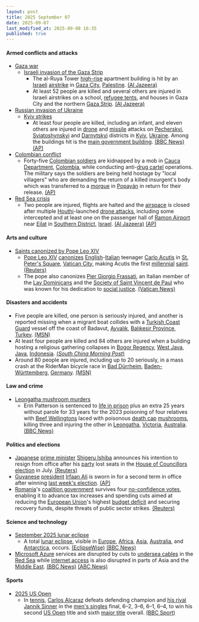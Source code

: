 ```yaml
---
layout: post
title: 2025 September 07
date: 2025-09-07
last_modified_at: 2025-09-08 16:35
published: true
---
```



#### Armed conflicts and attacks

* [Gaza war](https://en.wikipedia.org/wiki/Gaza_war "Gaza war")
  * [Israeli invasion of the Gaza Strip](https://en.wikipedia.org/wiki/Israeli_invasion_of_the_Gaza_Strip "Israeli invasion of the Gaza Strip")
    * The al-Ruya Tower [high-rise](https://en.wikipedia.org/wiki/Tower_block "Tower block") apartment building is hit by an [Israeli](https://en.wikipedia.org/wiki/Israel_Defense_Forces "Israel Defense Forces") [airstrike](https://en.wikipedia.org/wiki/Airstrike "Airstrike") in [Gaza City](https://en.wikipedia.org/wiki/Gaza_City "Gaza City"), [Palestine](https://en.wikipedia.org/wiki/Palestine "Palestine"). [(Al Jazeera)](https://www.aljazeera.com/news/liveblog/2025/9/7/live-israel-bombs-school-tents-and-homes-in-gaza-city-killing-17)
    * At least 52 people are killed and several others are injured in Israeli airstrikes on a school, [refugee tents](https://en.wikipedia.org/wiki/Refugee_camp "Refugee camp"), and houses in Gaza City and the northern [Gaza Strip](https://en.wikipedia.org/wiki/Gaza_Strip "Gaza Strip"). [(Al Jazeera)](https://www.aljazeera.com/news/liveblog/2025/9/7/live-israel-bombs-school-tents-and-homes-in-gaza-city-killing-17)
* [Russian invasion of Ukraine](https://en.wikipedia.org/wiki/Russian_invasion_of_Ukraine "Russian invasion of Ukraine")
  * [Kyiv strikes](https://en.wikipedia.org/wiki/Kyiv_strikes_%282022%E2%80%93present%29 "Kyiv strikes (2022–present)")
    * At least four people are killed, including an infant, and eleven others are injured in [drone](https://en.wikipedia.org/wiki/Drone_warfare "Drone warfare") and [missile](https://en.wikipedia.org/wiki/Missile "Missile") attacks on [Pecherskyi](https://en.wikipedia.org/wiki/Pecherskyi_District "Pecherskyi District"), [Sviatoshynskyi](https://en.wikipedia.org/wiki/Sviatoshynskyi_District "Sviatoshynskyi District") and [Darnytskyi](https://en.wikipedia.org/wiki/Darnytskyi_District "Darnytskyi District") districts in [Kyiv](https://en.wikipedia.org/wiki/Kyiv "Kyiv"), [Ukraine](https://en.wikipedia.org/wiki/Ukraine "Ukraine"). Among the buildings hit is the [main government building](https://en.wikipedia.org/wiki/Government_Building%2C_Kyiv "Government Building, Kyiv"). [(BBC News)](https://www.bbc.com/news/articles/cpq5dl5y4nlo) [(AP)](https://apnews.com/article/russia-ukraine-war-kyiv-attack-putin-zelenskyy-3ac9053a31872b2e7a1191ef31d595fb)
* [Colombian conflict](https://en.wikipedia.org/wiki/Colombian_conflict "Colombian conflict")
  * Forty-five [Colombian soldiers](https://en.wikipedia.org/wiki/National_Army_of_Colombia "National Army of Colombia") are kidnapped by a mob in [Cauca Department](https://en.wikipedia.org/wiki/Cauca_Department "Cauca Department"), [Colombia](https://en.wikipedia.org/wiki/Colombia "Colombia"), while conducting anti-[drug cartel](https://en.wikipedia.org/wiki/Drug_cartel "Drug cartel") operations. The military says the soldiers are being held hostage by "local villagers" who are demanding the return of a killed insurgent's body which was transferred to a [morgue](https://en.wikipedia.org/wiki/Morgue "Morgue") in [Popayán](https://en.wikipedia.org/wiki/Popay%C3%A1n "Popayán") in return for their release. [(AP)](https://apnews.com/article/colombia-soldiers-kidnapped-micay-canyon-farc-16163c76a2dbbfb9312b2462b99ea2a2)
* [Red Sea crisis](https://en.wikipedia.org/wiki/Red_Sea_crisis "Red Sea crisis")
  * Two people are injured, flights are halted and the [airspace](https://en.wikipedia.org/wiki/Airspace "Airspace") is closed after multiple [Houthi](https://en.wikipedia.org/wiki/Houthis "Houthis")-launched [drone attacks](https://en.wikipedia.org/wiki/Drone_warfare "Drone warfare"), including some intercepted and at least one on the passenger hall of [Ramon Airport](https://en.wikipedia.org/wiki/Ramon_Airport "Ramon Airport") near [Eilat](https://en.wikipedia.org/wiki/Eilat "Eilat") in [Southern District](https://en.wikipedia.org/wiki/Southern_District_%28Israel%29 "Southern District (Israel)"), [Israel](https://en.wikipedia.org/wiki/Israel "Israel"). [(Al Jazeera)](https://www.aljazeera.com/news/2025/9/7/israeli-military-says-drone-launched-from-yemen-hits-airport-arrivals-hall) [(AP)](https://apnews.com/article/israel-yemen-houthis-airport-ramon-drones-eilat-185b1579e406dde80d77d7333b5ded63)

#### Arts and culture

* [Saints canonized by Pope Leo XIV](https://en.wikipedia.org/wiki/List_of_saints_canonized_by_Pope_Leo_XIV "List of saints canonized by Pope Leo XIV")
  * [Pope Leo XIV](https://en.wikipedia.org/wiki/Pope_Leo_XIV "Pope Leo XIV") [canonizes](https://en.wikipedia.org/wiki/Canonization "Canonization") [English](https://en.wikipedia.org/wiki/English_people "English people")-[Italian](https://en.wikipedia.org/wiki/Italians "Italians") teenager [Carlo Acutis](https://en.wikipedia.org/wiki/Carlo_Acutis "Carlo Acutis") in [St. Peter's Square](https://en.wikipedia.org/wiki/St._Peter%27s_Square "St. Peter's Square"), [Vatican City](https://en.wikipedia.org/wiki/Vatican_City "Vatican City"), making Acutis the first [millennial](https://en.wikipedia.org/wiki/Millennial "Millennial") [saint](https://en.wikipedia.org/wiki/Saint "Saint"). [(Reuters)](https://www.reuters.com/world/teen-coder-made-first-millennial-catholic-saint-youthful-vatican-event-2025-09-07/)
  * The pope also canonizes [Pier Giorgio Frassati](https://en.wikipedia.org/wiki/Pier_Giorgio_Frassati "Pier Giorgio Frassati"), an Italian member of the [Lay Dominicans](https://en.wikipedia.org/wiki/Third_Order_of_Saint_Dominic "Third Order of Saint Dominic") and the [Society of Saint Vincent de Paul](https://en.wikipedia.org/wiki/Society_of_Saint_Vincent_de_Paul "Society of Saint Vincent de Paul") who was known for his dedication to [social justice](https://en.wikipedia.org/wiki/Social_justice "Social justice"). [(Vatican News)](https://www.vaticannews.va/en/church/news/2025-09/pier-giorgio-frassati-a-true-brother-to-be-canonized-by-pope-leo.html)

#### Disasters and accidents

* Five people are killed, one person is seriously injured, and another is reported missing when a migrant boat collides with a [Turkish Coast Guard](https://en.wikipedia.org/wiki/Coast_Guard_Command_%28Turkey%29 "Coast Guard Command (Turkey)") vessel off the coast of Badavut, [Ayvalık](https://en.wikipedia.org/wiki/Ayval%C4%B1k "Ayvalık"), [Balıkesir Province](https://en.wikipedia.org/wiki/Bal%C4%B1kesir_Province "Balıkesir Province"), [Turkey](https://en.wikipedia.org/wiki/Turkey "Turkey"). [(MSN)](https://www.msn.com/en-ca/news/world/five-killed-after-migrant-boat-hits-coast-guard-vessel-off-northwest-turkey/ar-AA1M31i9?ocid=winp1taskbar&cvid=97740216012d4457b535e70ed6301dc5&ei=9)
* At least four people are killed and 84 others are injured when a building hosting a religious gathering collapses in [Bogor Regency](https://en.wikipedia.org/wiki/Bogor_Regency "Bogor Regency"), [West Java](https://en.wikipedia.org/wiki/West_Java "West Java"), [Java](https://en.wikipedia.org/wiki/Java "Java"), [Indonesia](https://en.wikipedia.org/wiki/Indonesia "Indonesia"). [(*South China Morning Post*)](https://www.scmp.com/news/asia/southeast-asia/article/3324669/4-dead-dozens-injured-indonesia-building-collapse)
* Around 80 people are injured, including up to 20 seriously, in a mass crash at the RiderMan bicycle race in [Bad Dürrheim](https://en.wikipedia.org/wiki/Bad_D%C3%BCrrheim "Bad Dürrheim"), [Baden-Württemberg](https://en.wikipedia.org/wiki/Baden-W%C3%BCrttemberg "Baden-Württemberg"), [Germany](https://en.wikipedia.org/wiki/Germany "Germany"). [(MSN)](https://www.msn.com/en-ca/news/world/up-to-70-hurt-after-mass-crash-at-germany-s-riderman-cycle-race/ar-AA1M3Dt8?ocid=winp1taskbar&cvid=3390169eebef445185afb55d7617fd41&ei=40)

#### Law and crime

* [Leongatha mushroom murders](https://en.wikipedia.org/wiki/Leongatha_mushroom_murders "Leongatha mushroom murders")
  * Erin Patterson is sentenced to [life in prison](https://en.wikipedia.org/wiki/Life_in_prison "Life in prison") plus an extra 25 years without parole for 33 years for the 2023 poisoning of four relatives with [Beef Wellingtons](https://en.wikipedia.org/wiki/Beef_Wellington "Beef Wellington") laced with poisonous [death cap](https://en.wikipedia.org/wiki/Amanita_phalloides "Amanita phalloides") [mushrooms](https://en.wikipedia.org/wiki/Mushroom "Mushroom"), killing three and injuring the other in [Leongatha](https://en.wikipedia.org/wiki/Leongatha "Leongatha"), [Victoria](https://en.wikipedia.org/wiki/Victoria%2C_Australia "Victoria, Australia"), [Australia](https://en.wikipedia.org/wiki/Australia "Australia"). [(BBC News)](https://www.bbc.com/news/live/cp8jmmzv256t)

#### Politics and elections

* [Japanese](https://en.wikipedia.org/wiki/Japan "Japan") [prime minister](https://en.wikipedia.org/wiki/Prime_Minister_of_Japan "Prime Minister of Japan") [Shigeru Ishiba](https://en.wikipedia.org/wiki/Shigeru_Ishiba "Shigeru Ishiba") announces his intention to resign from office after his [party](https://en.wikipedia.org/wiki/Liberal_Democratic_Party_%28Japan%29 "Liberal Democratic Party (Japan)") lost seats in the [House of Councillors election](https://en.wikipedia.org/wiki/2025_Japanese_House_of_Councillors_election "2025 Japanese House of Councillors election") in July. [(Reuters)](https://www.reuters.com/world/japan-pm-ishiba-will-resign-avoid-party-split-media-report-2025-09-07/)
* [Guyanese](https://en.wikipedia.org/wiki/Guyana "Guyana") [president](https://en.wikipedia.org/wiki/President_of_Guyana "President of Guyana") [Irfaan Ali](https://en.wikipedia.org/wiki/Irfaan_Ali "Irfaan Ali") is sworn in for a second term in office after winning [last week's election](https://en.wikipedia.org/wiki/2025_Guyanese_general_election "2025 Guyanese general election"). [(AP)](https://apnews.com/article/irfaan-ali-guyana-oil-president-progressive-party-58b9d8362f06bc316f589156d985f6aa)
* [Romania](https://en.wikipedia.org/wiki/Romania "Romania")'s [coalition government](https://en.wikipedia.org/wiki/Bolojan_cabinet "Bolojan cabinet") survives four [no-confidence votes](https://en.wikipedia.org/wiki/Motion_of_no_confidence "Motion of no confidence"), enabling it to advance tax increases and spending cuts aimed at reducing the [European Union](https://en.wikipedia.org/wiki/European_Union "European Union")'s highest [budget deficit](https://en.wikipedia.org/wiki/Budget_deficit "Budget deficit") and securing recovery funds, despite threats of public sector strikes. [(Reuters)](https://www.reuters.com/world/romanian-coalition-government-survives-multiple-no-confidence-votes-over-deficit-2025-09-07/)

#### Science and technology

* [September 2025 lunar eclipse](https://en.wikipedia.org/wiki/September_2025_lunar_eclipse "September 2025 lunar eclipse")
  * A total [lunar eclipse](https://en.wikipedia.org/wiki/Lunar_eclipse "Lunar eclipse"), visible in [Europe](https://en.wikipedia.org/wiki/Europe "Europe"), [Africa](https://en.wikipedia.org/wiki/Africa "Africa"), [Asia](https://en.wikipedia.org/wiki/Asia "Asia"), [Australia](https://en.wikipedia.org/wiki/Australia "Australia"), and [Antarctica](https://en.wikipedia.org/wiki/Antarctica "Antarctica"), occurs. [(EclipseWise)](https://eclipsewise.com/lunar/LEprime/2001-2100/LE2025Sep07Tprime.html) [(BBC News)](https://www.bbc.com/news/articles/c8739rrez23o)
* [Microsoft Azure](https://en.wikipedia.org/wiki/Microsoft_Azure "Microsoft Azure") services are disrupted by cuts to [undersea cables](https://en.wikipedia.org/wiki/Submarine_cable "Submarine cable") in the [Red Sea](https://en.wikipedia.org/wiki/Red_Sea "Red Sea") while [internet access](https://en.wikipedia.org/wiki/Internet_access "Internet access") is also disrupted in parts of Asia and the [Middle East](https://en.wikipedia.org/wiki/Middle_East "Middle East"). [(BBC News)](https://www.bbc.com/news/articles/c3rvx470yg8o) [(ABC News)](https://abcnews.go.com/International/wireStory/undersea-cables-cut-red-sea-disrupting-internet-access-125334372)

#### Sports

* [2025 US Open](https://en.wikipedia.org/wiki/2025_US_Open_%28tennis%29 "2025 US Open (tennis)")
  * In [tennis](https://en.wikipedia.org/wiki/Tennis "Tennis"), [Carlos Alcaraz](https://en.wikipedia.org/wiki/Carlos_Alcaraz "Carlos Alcaraz") defeats defending champion and [his rival](https://en.wikipedia.org/wiki/Alcaraz%E2%80%93Sinner_rivalry "Alcaraz–Sinner rivalry") [Jannik Sinner](https://en.wikipedia.org/wiki/Jannik_Sinner "Jannik Sinner") in the [men's singles](https://en.wikipedia.org/wiki/2025_US_Open_%E2%80%93_Men%27s_singles "2025 US Open – Men's singles") final, 6–2, 3–6, 6–1, 6–4, to win his second [US Open](https://en.wikipedia.org/wiki/US_Open_%28tennis%29 "US Open (tennis)") title and sixth [major title](https://en.wikipedia.org/wiki/Grand_Slam_%28tennis%29 "Grand Slam (tennis)") overall. [(BBC Sport)](https://www.bbc.com/sport/tennis/articles/c8xrpd5jeveo)
